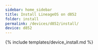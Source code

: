 ```yaml
---
sidebar: home_sidebar
title: Install LineageOS on d852
folder: install
permalink: /devices/d852/install/
device: d852
---
```

{% include templates/device_install.md %}
